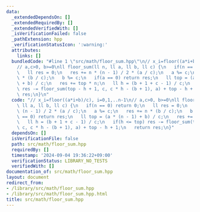 ```yaml
---
data:
  _extendedDependsOn: []
  _extendedRequiredBy: []
  _extendedVerifiedWith: []
  _isVerificationFailed: false
  _pathExtension: hpp
  _verificationStatusIcon: ':warning:'
  attributes:
    links: []
  bundledCode: "#line 1 \"src/math/floor_sum.hpp\"\n// x_i=floor((a*i+b)/c), i=0,1,..n-1\n\
    // a,c>0, b>=0\nll floor_sum(ll n, ll a, ll b, ll c) {\n   if(n == 0) return 0;\n\
    \   ll res = 0;\n   res += n * (n - 1) / 2 * (a / c);\n   a %= c;\n   res += n\
    \ * (b / c);\n   b %= c;\n   if(a == 0) return res;\n   ll top = (a * (n - 1)\
    \ + b) / c;\n   res += top * n;\n   ll h = (b + 1 + c - 1) / c;\n   if(h <= top)\
    \ res -= floor_sum(top - h + 1, c, c * h - (b + 1), a) + top - h + 1;\n   return\
    \ res;\n}\n"
  code: "// x_i=floor((a*i+b)/c), i=0,1,..n-1\n// a,c>0, b>=0\nll floor_sum(ll n,\
    \ ll a, ll b, ll c) {\n   if(n == 0) return 0;\n   ll res = 0;\n   res += n *\
    \ (n - 1) / 2 * (a / c);\n   a %= c;\n   res += n * (b / c);\n   b %= c;\n   if(a\
    \ == 0) return res;\n   ll top = (a * (n - 1) + b) / c;\n   res += top * n;\n\
    \   ll h = (b + 1 + c - 1) / c;\n   if(h <= top) res -= floor_sum(top - h + 1,\
    \ c, c * h - (b + 1), a) + top - h + 1;\n   return res;\n}"
  dependsOn: []
  isVerificationFile: false
  path: src/math/floor_sum.hpp
  requiredBy: []
  timestamp: '2024-09-04 19:36:22+09:00'
  verificationStatus: LIBRARY_NO_TESTS
  verifiedWith: []
documentation_of: src/math/floor_sum.hpp
layout: document
redirect_from:
- /library/src/math/floor_sum.hpp
- /library/src/math/floor_sum.hpp.html
title: src/math/floor_sum.hpp
---
```

